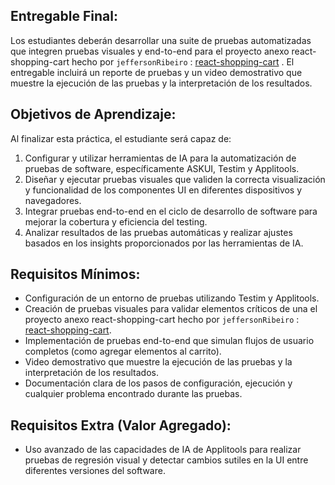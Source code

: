 ## Entregable Final:

Los estudiantes deberán desarrollar una suite de pruebas automatizadas que integren pruebas visuales y end-to-end para el proyecto anexo react-shopping-cart hecho por `jeffersonRibeiro` : [react-shopping-cart](https://github.com/jeffersonRibeiro/react-shopping-cart) . El entregable incluirá un reporte de pruebas y un video demostrativo que muestre la ejecución de las pruebas y la interpretación de los resultados.

## Objetivos de Aprendizaje:

Al finalizar esta práctica, el estudiante será capaz de:

1. Configurar y utilizar herramientas de IA para la automatización de pruebas de software, específicamente ASKUI, Testim y Applitools.
2. Diseñar y ejecutar pruebas visuales que validen la correcta visualización y funcionalidad de los componentes UI en diferentes dispositivos y navegadores.
3. Integrar pruebas end-to-end en el ciclo de desarrollo de software para mejorar la cobertura y eficiencia del testing.
4. Analizar resultados de las pruebas automáticas y realizar ajustes basados en los insights proporcionados por las herramientas de IA.

## Requisitos Mínimos:

- Configuración de un entorno de pruebas utilizando Testim y Applitools.
- Creación de pruebas visuales para validar elementos críticos de una el proyecto anexo react-shopping-cart hecho por `jeffersonRibeiro` : [react-shopping-cart](https://github.com/jeffersonRibeiro/react-shopping-cart).
- Implementación de pruebas end-to-end que simulan flujos de usuario completos (como agregar elementos al carrito).
- Video demostrativo que muestre la ejecución de las pruebas y la interpretación de los resultados.
- Documentación clara de los pasos de configuración, ejecución y cualquier problema encontrado durante las pruebas.

## Requisitos Extra (Valor Agregado):

- Uso avanzado de las capacidades de IA de Applitools para realizar pruebas de regresión visual y detectar cambios sutiles en la UI entre diferentes versiones del software.
